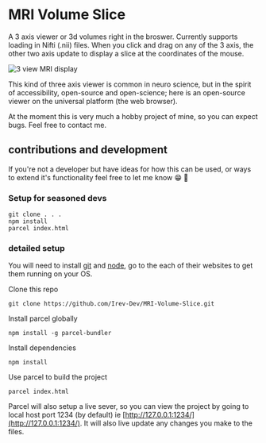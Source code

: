 # MRI Volume Slice

A 3 axis viewer or 3d volumes right in the broswer. Currently supports loading in Nifti (.nii) files. When you click and drag on any of the 3 axis, the other two axis update to display a slice at the coordinates of the mouse.

![3 view MRI display](https://res.cloudinary.com/irevdev/image/upload/v1539009277/MRI-Volume-Slice/fMRIexample2.gif "3 view MRI display")

This kind of three axis viewer is common in neuro science, but in the spirit of accessibility, open-source and open-science; here is an open-source viewer on the universal platform (the web browser).

At the moment this is very much a hobby project of mine, so you can expect bugs. Feel free to contact me.

## contributions and development

If you're not a developer but have ideas for how this can be used, or ways to extend it's functionality feel free to let me know 😁 🙌

### Setup for seasoned devs

``` 
git clone . . . 
npm install
parcel index.html
```

### detailed setup

You will need to install [git](https://git-scm.com/) and [node](https://nodejs.org/en/), go to the each of their websites to get them running on your OS.

Clone this repo

`git clone https://github.com/Irev-Dev/MRI-Volume-Slice.git`

Install parcel globally

`npm install -g parcel-bundler`

Install dependencies

`npm install`

Use parcel to build the project

`parcel index.html`

Parcel will also setup a live sever, so you can view the project by going to local host port 1234 (by default) ie [http://127.0.0.1:1234/](http://127.0.0.1:1234/). It will also live update any changes you make to the files.

